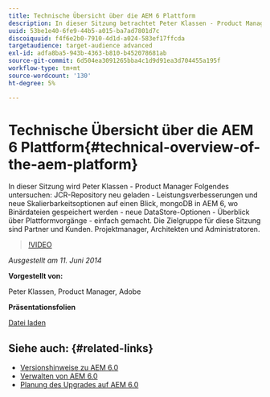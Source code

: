 ```yaml
---
title: Technische Übersicht über die AEM 6 Plattform
description: In dieser Sitzung betrachtet Peter Klassen - Product Manager das neu geladene JCR-Repository, Leistungsverbesserungen und neue Skalierbarkeitsoptionen.
uuid: 53be1e40-6fe9-44b5-a015-ba7ad7801d7c
discoiquuid: f4f6e2b0-7910-4d1d-a024-583ef17ffcda
targetaudience: target-audience advanced
exl-id: adfa8ba5-943b-4363-b810-b452078681ab
source-git-commit: 6d504ea3091265bba4c1d9d91ea3d704455a195f
workflow-type: tm+mt
source-wordcount: '130'
ht-degree: 5%

---
```


# Technische Übersicht über die AEM 6 Plattform{#technical-overview-of-the-aem-platform}

In dieser Sitzung wird Peter Klassen - Product Manager Folgendes untersuchen: JCR-Repository neu geladen - Leistungsverbesserungen und neue Skalierbarkeitsoptionen auf einen Blick, mongoDB in AEM 6, wo Binärdateien gespeichert werden - neue DataStore-Optionen - Überblick über Plattformvorgänge - einfach gemacht. Die Zielgruppe für diese Sitzung sind Partner und Kunden. Projektmanager, Architekten und Administratoren.

>[!VIDEO](https://video.tv.adobe.com/v/19517/?quality=9)

*Ausgestellt am 11. Juni 2014*

**Vorgestellt von:**

Peter Klassen, Product Manager, Adobe

**Präsentationsfolien**

[Datei laden](assets/aem6-platform-whatsnew.pdf)

## Siehe auch: {#related-links}

* [Versionshinweise zu AEM 6.0](http://docs.adobe.com/content/docs/en/aem/6-0/release-notes.html)
* [Verwalten von AEM 6.0](http://docs.adobe.com/docs/en/aem/6-0/manage.html)
* [Planung des Upgrades auf AEM 6.0](http://docs.adobe.com/content/docs/en/aem/6-0/deploy/upgrade/planning.html)
